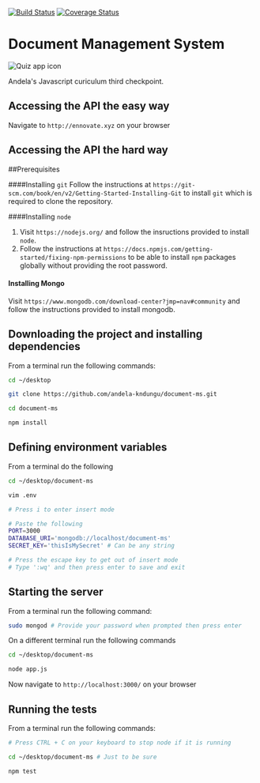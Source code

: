 [![Build Status](https://travis-ci.org/andela-kndungu/document-ms.svg?branch=master)](https://travis-ci.org/andela-kndungu/document-ms)
[![Coverage Status](https://coveralls.io/repos/github/andela-kndungu/document-ms/badge.svg?branch=master)](https://coveralls.io/github/andela-kndungu/document-ms?branch=master)

# Document Management System

![Quiz app icon](https://cloud.githubusercontent.com/assets/17295379/15103681/de0b7cb8-15b6-11e6-8d3e-1ae4500763c9.png)

Andela's Javascript curiculum third checkpoint.

## Accessing the API the easy way
Navigate to `http://ennovate.xyz` on your browser

## Accessing the API the hard way

##Prerequisites

####Installing `git`
Follow the instructions at `https://git-scm.com/book/en/v2/Getting-Started-Installing-Git` to install `git` which is required to clone the repository.

####Installing `node`
1. Visit `https://nodejs.org/` and follow the insructions provided to install `node`.
2. Follow the instructions at `https://docs.npmjs.com/getting-started/fixing-npm-permissions` to be able to install `npm` packages globally without providing the root password.

#### Installing Mongo
Visit `https://www.mongodb.com/download-center?jmp=nav#community` and follow the instructions provided to install mongodb.

## Downloading the project and installing dependencies
From a terminal run the following commands:

```bash
cd ~/desktop

git clone https://github.com/andela-kndungu/document-ms.git

cd document-ms

npm install
```

## Defining environment variables
From a terminal do the following

```bash
cd ~/desktop/document-ms

vim .env

# Press i to enter insert mode

# Paste the following
PORT=3000
DATABASE_URI='mongodb://localhost/document-ms'
SECRET_KEY='thisIsMySecret' # Can be any string

# Press the escape key to get out of insert mode
# Type ':wq' and then press enter to save and exit

```

## Starting the server

From a terminal run the following command:
```bash
sudo mongod # Provide your password when prompted then press enter
```
On a different terminal run the following commands

```bash
cd ~/desktop/document-ms

node app.js
```
Now navigate to `http://localhost:3000/` on your browser

## Running the tests
From a terminal run the following commands:

```bash
# Press CTRL + C on your keyboard to stop node if it is running

cd ~/desktop/document-ms # Just to be sure

npm test
```
